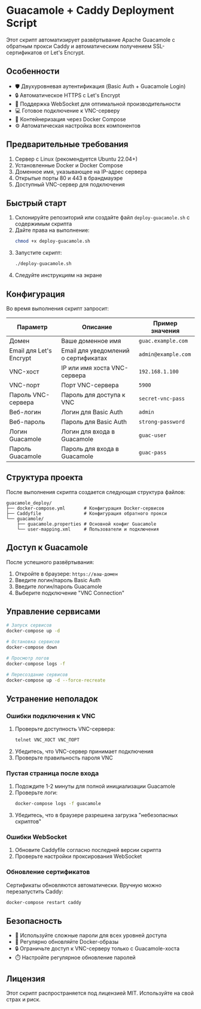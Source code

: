# Guacamole + Caddy Deployment Script

Этот скрипт автоматизирует развёртывание Apache Guacamole с обратным прокси Caddy и автоматическим получением SSL-сертификатов от Let's Encrypt.

## Особенности

- 🛡️ Двухуровневая аутентификация (Basic Auth + Guacamole Login)
- 🔒 Автоматическое HTTPS с Let's Encrypt
- 🚀 Поддержка WebSocket для оптимальной производительности
- 💻 Готовое подключение к VNC-серверу
- 🐳 Контейнеризация через Docker Compose
- ⚙️ Автоматическая настройка всех компонентов

## Предварительные требования

1. Сервер с Linux (рекомендуется Ubuntu 22.04+)
2. Установленные Docker и Docker Compose
3. Доменное имя, указывающее на IP-адрес сервера
4. Открытые порты 80 и 443 в брандмауэре
5. Доступный VNC-сервер для подключения

## Быстрый старт

1. Склонируйте репозиторий или создайте файл `deploy-guacamole.sh` с содержимым скрипта
2. Дайте права на выполнение:
   ```bash
   chmod +x deploy-guacamole.sh
   ```
3. Запустите скрипт:
   ```bash
   ./deploy-guacamole.sh
   ```
4. Следуйте инструкциям на экране

## Конфигурация

Во время выполнения скрипт запросит:

| Параметр | Описание | Пример значения |
|----------|----------|-----------------|
| Домен | Ваше доменное имя | `guac.example.com` |
| Email для Let's Encrypt | Email для уведомлений о сертификатах | `admin@example.com` |
| VNC-хост | IP или имя хоста VNC-сервера | `192.168.1.100` |
| VNC-порт | Порт VNC-сервера | `5900` |
| Пароль VNC-сервера | Пароль для доступа к VNC | `secret-vnc-pass` |
| Веб-логин | Логин для Basic Auth | `admin` |
| Веб-пароль | Пароль для Basic Auth | `strong-password` |
| Логин Guacamole | Логин для входа в Guacamole | `guac-user` |
| Пароль Guacamole | Пароль для входа в Guacamole | `guac-pass` |

## Структура проекта

После выполнения скрипта создается следующая структура файлов:

```
guacamole_deploy/
├── docker-compose.yml       # Конфигурация Docker-сервисов
├── Caddyfile                # Конфигурация обратного прокси
└── guacamole/
    ├── guacamole.properties # Основной конфиг Guacamole
    └── user-mapping.xml     # Пользователи и подключения
```

## Доступ к Guacamole

После успешного развёртывания:
1. Откройте в браузере: `https://ваш-домен`
2. Введите логин/пароль Basic Auth
3. Введите логин/пароль Guacamole
4. Выберите подключение "VNC Connection"

## Управление сервисами

```bash
# Запуск сервисов
docker-compose up -d

# Остановка сервисов
docker-compose down

# Просмотр логов
docker-compose logs -f

# Пересоздание сервисов
docker-compose up -d --force-recreate
```

## Устранение неполадок

### Ошибки подключения к VNC
1. Проверьте доступность VNC-сервера:
   ```bash
   telnet VNC_ХОСТ VNC_ПОРТ
   ```
2. Убедитесь, что VNC-сервер принимает подключения
3. Проверьте правильность пароля VNC

### Пустая страница после входа
1. Подождите 1-2 минуты для полной инициализации Guacamole
2. Проверьте логи:
   ```bash
   docker-compose logs -f guacamole
   ```
3. Убедитесь, что в браузере разрешена загрузка "небезопасных скриптов"

### Ошибки WebSocket
1. Обновите Caddyfile согласно последней версии скрипта
2. Проверьте настройки проксирования WebSocket

### Обновление сертификатов
Сертификаты обновляются автоматически. Вручную можно перезапустить Caddy:
```bash
docker-compose restart caddy
```

## Безопасность

- 🔑 Используйте сложные пароли для всех уровней доступа
- 🔄 Регулярно обновляйте Docker-образы
- 🔒 Ограничьте доступ к VNC-серверу только с Guacamole-хоста
- ⏱️ Настройте регулярное обновление паролей

## Лицензия

Этот скрипт распространяется под лицензией MIT. Используйте на свой страх и риск.

